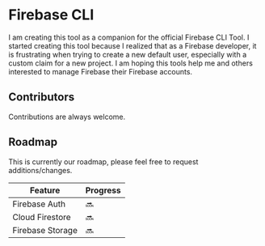 # Firebase CLI

I am creating this tool as a companion for the official Firebase CLI Tool. I started creating this tool because I realized that as a Firebase developer, it is frustrating when trying to create a new default user, especially with a custom claim for a new project. I am hoping this tools help me and others interested to manage Firebase their Firebase accounts.

## Contributors

Contributions are always welcome.

## Roadmap
This is currently our roadmap, please feel free to request additions/changes.

| Feature          | Progress |
| ---------------- | -------- |
| Firebase Auth    | 🔜       |
| Cloud Firestore  | 🔜       |
| Firebase Storage | 🔜       |
